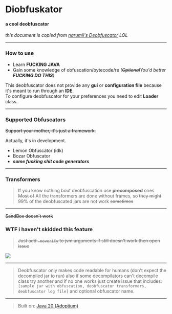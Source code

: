 # Diobfuskator
#### a cool deobfuscator
*this document is copied from [narumii's Deobfuscator](https://github.com/narumii/Deobfuscator/) LOL*

---

### How to use
- Learn **FUCKING JAVA**
- Gain some knowledge of obfuscation/bytecode/re *(~~Optional~~You'd better **FUCKING DO THIS**)*

This deobfuscator does not provide any **gui** or **configuration file** because it's meant to run through an **IDE**.\
To configure deobfuscator for your preferences you need to edit **Loader** class.

---

### Supported Obfuscators

~~Support your mother, it's just a framework.~~

Actually, it's in development.
- Lemon Obfuscator (idk)
- Bozar Obfuscator
- ***some fucking shit code generators***

---

### Transformers
> If you know nothing bout deobfuscation use **precomposed** ones\
> ~~Most of~~ All the transformers are done without frames, so ~~they might~~ 99% of the deobfuscated jars are not work ~~sometimes~~

---

~~SandBox doesn't work~~
### WTF i haven't skidded this feature

> ~~Just add `-noverify` to jvm arguments if still doesn't work then open issue~~

![](https://i.imgur.com/PBCQ6iO.png)

---

> Deobfuscator only makes code readable for humans (don't expect the decompiled jar to run) also if some decompilators can't decompile class try another and if no one works just create issue that includes: `[sample jar with obfuscation, deobfuscator transformers, deobfuscator log file]` and optional obfuscator name.

---

> Built on: [Java 20 (Adoptium)](https://adoptium.net/temurin/releases/?version=20)